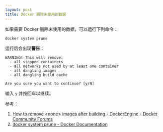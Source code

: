 ```yaml
---
layout: post
title: Docker 删除未使用的数据
---
```


如果需要 Docker 删除未使用的数据，可以运行下列命令：
```
docker system prune
```
运行后会出现**警告**：
```
WARNING! This will remove:
  - all stopped containers
  - all networks not used by at least one container
  - all dangling images
  - all dangling build cache

Are you sure you want to continue? [y/N] 
```
输入 `y` 并按回车以继续。

参考：
1. [How to remove &lt;none&gt; images after building - DockerEngine - Docker Community Forums](https://forums.docker.com/t/how-to-remove-none-images-after-building/7050)
2. [docker system prune - Docker Documentation](https://docs.docker.com/engine/reference/commandline/system_prune/)